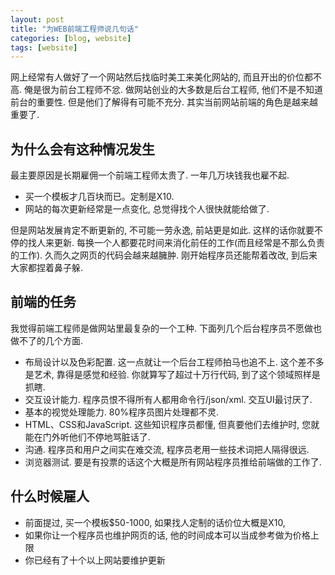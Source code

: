 ```yaml
---
layout: post
title: "为WEB前端工程师说几句话"
categories: [blog, website]
tags: [website]
---
```



网上经常有人做好了一个网站然后找临时美工来美化网站的, 而且开出的价位都不高. 俺是很为前台工程师不忿.
做网站创业的大多数是后台工程师, 他们不是不知道前台的重要性. 但是他们了解得有可能不充分. 其实当前网站前端的角色是越来越重要了. 

为什么会有这种情况发生
--------------------------
最主要原因是长期雇佣一个前端工程师太贵了.
一年几万块钱我也雇不起. 

 * 买一个模板才几百块而已。定制是X10.
 * 网站的每次更新经常是一点变化, 总觉得找个人很快就能给做了. 

但是网站发展肯定不断更新的, 不可能一劳永逸, 前站更是如此. 这样的话你就要不停的找人来更新. 每换一个人都要花时间来消化前任的工作(而且经常是不那么负责的工作). 久而久之网页的代码会越来越臃肿. 刚开始程序员还能帮着改改, 到后来大家都捏着鼻子躲.

前端的任务
-----------------
我觉得前端工程师是做网站里最复杂的一个工种. 下面列几个后台程序员不愿做也做不了的几个方面.

* 布局设计以及色彩配置. 这一点就让一个后台工程师拍马也追不上. 这个差不多是艺术, 靠得是感觉和经验. 你就算写了超过十万行代码, 到了这个领域照样是抓瞎.
* 交互设计能力. 程序员恨不得所有人都用命令行/json/xml. 交互UI最讨厌了.
* 基本的视觉处理能力. 80%程序员图片处理都不灵.
* HTML、CSS和JavaScript. 这些知识程序员都懂, 但真要他们去维护时, 您就能在门外听他们不停地骂脏话了.
* 沟通. 程序员和用户之间实在难交流, 程序员老用一些技术词把人隔得很远.
* 浏览器测试. 要是有投票的话这个大概是所有网站程序员推给前端做的工作了.

什么时候雇人
--------------
 * 前面提过, 买一个模板$50-1000, 如果找人定制的话价位大概是X10,
 * 如果你让一个程序员也维护网页的话, 他的时间成本可以当成参考做为价格上限
 * 你已经有了十个以上网站要维护更新


